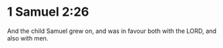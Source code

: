 # 1 Samuel 2:26

And the child Samuel grew on, and was in favour both with the LORD, and also with men.